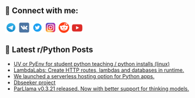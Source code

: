 ## 🔎 Connect with me:
[<img src="https://github.com/bullbesh/bullbesh/blob/main/images/Telegram.png" width="32" height="32" />](https://t.me/bullbesh)
[<img src="https://github.com/bullbesh/bullbesh/blob/main/images/VK.png" width="32" height="32" />](https://vk.com/bullbesh)
[<img src="https://github.com/bullbesh/bullbesh/blob/main/images/Twitter.png" width="32" height="32" />](https://twitter.com/bullbesh1)
[<img src="https://github.com/bullbesh/bullbesh/blob/main/images/Instagram.png" width="32" height="32" />](https://www.instagram.com/bullbesh)
[<img src="https://github.com/bullbesh/bullbesh/blob/main/images/Reddit.png" width="32" height="32" />](https://www.reddit.com/user/bullbesh)
[<img src="https://github.com/bullbesh/bullbesh/blob/main/images/YouTube.png" width="32" height="32" />](https://www.youtube.com/channel/UCtfjRs6uzgq5mfm8S06WTcg)

## 📕 Latest r/Python Posts
<!-- BLOG-POST-LIST:START -->
- [UV or PyEnv for student python teaching / python installs &lpar;linux&rpar;](https://www.reddit.com/r/Python/comments/1j9g0ii/uv_or_pyenv_for_student_python_teaching_python/)
- [LambdaLabs: Create HTTP routes, lambdas and databases in runtime.](https://www.reddit.com/r/Python/comments/1j9fqu1/lambdalabs_create_http_routes_lambdas_and/)
- [We launched a serverless hosting option for Python apps.](https://www.reddit.com/r/Python/comments/1j9ffai/we_launched_a_serverless_hosting_option_for/)
- [Dbseeker project](https://www.reddit.com/r/Python/comments/1j9dg3w/dbseeker_project/)
- [ParLlama v0.3.21 released. Now with better support for thinking models.](https://www.reddit.com/r/Python/comments/1j9azkz/parllama_v0321_released_now_with_better_support/)
<!-- BLOG-POST-LIST:END -->
